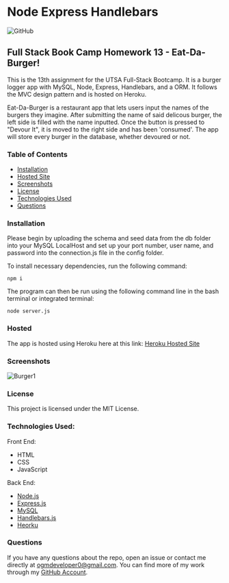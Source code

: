 # Node Express Handlebars
![GitHub](https://img.shields.io/github/license/ogmedina/burger)

## Full Stack Book Camp Homework 13 - Eat-Da-Burger!
This is the 13th assignment for the UTSA Full-Stack Bootcamp. It is a burger logger app with MySQL, Node, Express, Handlebars, and a ORM. It follows the MVC design pattern and is hosted on Heroku.

Eat-Da-Burger is a restaurant app that lets users input the names of the burgers they imagine. After submitting the name of said delicous burger, the left side is filled
with the name inputted. Once the button is pressed to "Devour It", it is moved to the right side and has been 'consumed'. The app will store every burger in the database, whether devoured or not.

### Table of Contents

* [Installation](#installation)
* [Hosted Site](#hosted)
* [Screenshots](#screenshots)
* [License](#license)
* [Technologies Used](#technologies%20used)
* [Questions](#questions)

### Installation
Please begin by uploading the schema and seed data from the db folder into your MySQL LocalHost and set up your port number, user name, and password into the connection.js file in the config folder.

To install necessary dependencies, run the following command:
```
npm i
```
The program can then be run using the following command line in the bash terminal or integrated terminal:
```
node server.js
```
### Hosted
The app is hosted using Heroku here at this link: [Heroku Hosted Site](https://desolate-eyrie-88412.herokuapp.com/)

### Screenshots 
![Burger1](https://github.com/ogmedina/burger/blob/main/public/assets/img/burger1.jpg)

### License
This project is licensed under the MIT License. 

### Technologies Used:
Front End: 
* HTML
* CSS
* JavaScript

Back End:
* [Node.js](https://nodejs.org/en/)
* [Express.js](https://expressjs.com/)
* [MySQL](https://www.mysql.com/)
* [Handlebars.js](https://handlebarsjs.com/)
* [Heorku](https://www.heroku.com)

### Questions
If you have any questions about the repo, open an issue or contact me directly at ogmdeveloper0@gmail.com. You can find more of my work through my [GitHub Account](https://github.com/ogmedina/).



